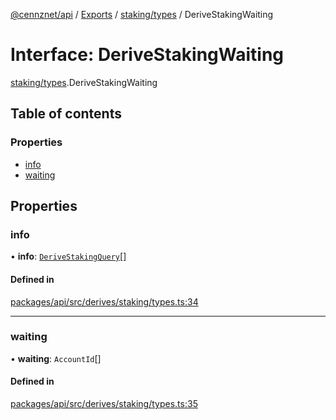 [@cennznet/api](../README.md) / [Exports](../modules.md) / [staking/types](../modules/staking_types.md) / DeriveStakingWaiting

# Interface: DeriveStakingWaiting

[staking/types](../modules/staking_types.md).DeriveStakingWaiting

## Table of contents

### Properties

- [info](staking_types.derivestakingwaiting.md#info)
- [waiting](staking_types.derivestakingwaiting.md#waiting)

## Properties

### info

• **info**: [`DeriveStakingQuery`](staking_types.derivestakingquery.md)[]

#### Defined in

[packages/api/src/derives/staking/types.ts:34](https://github.com/cennznet/api.js/blob/8a3918c/packages/api/src/derives/staking/types.ts#L34)

___

### waiting

• **waiting**: `AccountId`[]

#### Defined in

[packages/api/src/derives/staking/types.ts:35](https://github.com/cennznet/api.js/blob/8a3918c/packages/api/src/derives/staking/types.ts#L35)
